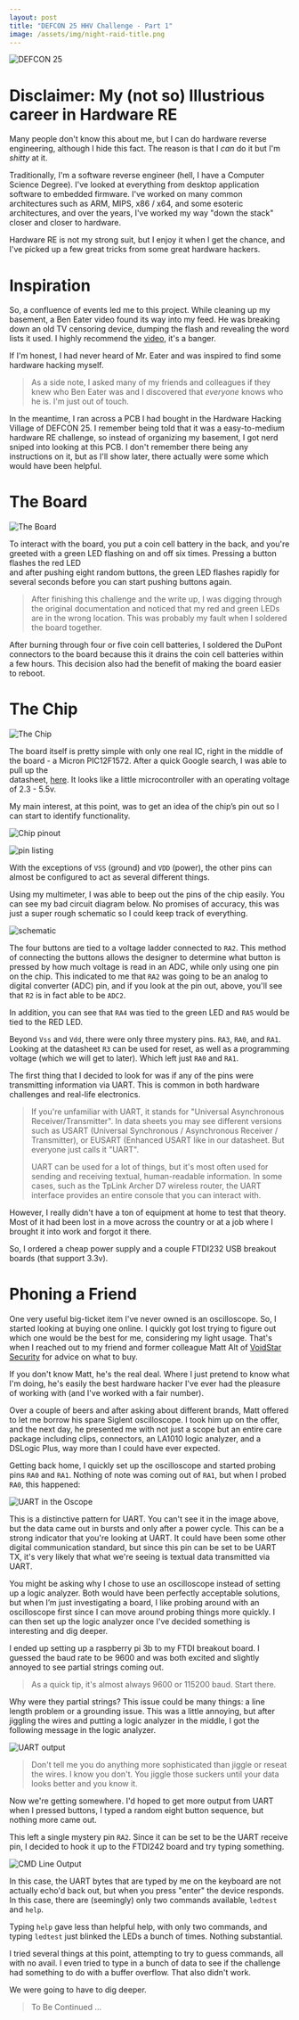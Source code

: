 ```yaml
---
layout: post
title: "DEFCON 25 HHV Challenge - Part 1"
image: /assets/img/night-raid-title.png
---
```


![DEFCON 25](/assets/img/DEFCON25-logo.jpg)

# Disclaimer: My (not so) Illustrious career in Hardware RE  
  
Many people don't know this about me, but I can do hardware reverse engineering, although I hide this fact. The reason is that I *can* do it but I'm *shitty* at it.  

Traditionally, I'm a software reverse engineer (hell, I have a Computer Science Degree). I've looked at everything from desktop application software to embedded firmware. I've worked on many common architectures such as ARM, MIPS, x86 / x64, and some esoteric architectures, and over the years, I've worked my way "down the stack" closer and closer to hardware.

Hardware RE is not my strong suit, but I enjoy it when I get the chance, and I've picked up a few great tricks from some great hardware hackers.

# Inspiration  
  
So, a confluence of events led me to this project. While cleaning up my basement, a Ben Eater video found its way into my feed. He was breaking down an old TV censoring device, dumping the flash and revealing the word lists it used. I highly recommend the [video](https://www.youtube.com/watch?v=a6EWIh2D1NQ), it's a banger.  
  
If I'm honest, I had never heard of Mr. Eater and was inspired to find some hardware hacking myself.  
  
> As a side note, I asked many of my friends and colleagues if they knew who Ben Eater was and I discovered that *everyone* knows who he is. I'm just out of touch.  
  
In the meantime, I ran across a PCB I had bought in the Hardware Hacking Village of DEFCON 25. I remember being told that it was a easy-to-medium hardware RE challenge, so instead of organizing my basement, I got nerd sniped into looking at this PCB. I don't remember there being any instructions on it, but as I'll show later, there actually were some which would have been helpful.

  
# The Board  
![The Board](/assets/img/KBEPCB.jpeg)

To interact with the board, you put a coin cell battery in the back, and you're greeted with a green LED flashing on and off six times. Pressing a button flashes the red LED  
and after pushing eight random buttons, the green LED flashes rapidly for several seconds before you can start pushing buttons again.  

> After finishing this challenge and the write up, I was digging through the original documentation and noticed that my red and green LEDs are in the wrong location. This was probably my fault when I soldered the board together.

After burning through four or five coin cell batteries, I soldered the DuPont connectors to the board because this it drains the coin cell batteries within a few hours. This decision also had the benefit of making the board easier to reboot.

# The Chip  
![The Chip](/assets/img/chip.jpg)

The board itself is pretty simple with only one real IC, right in the middle of the board - a Micron PIC12F1572. After a quick Google search, I was able to pull up the  
datasheet, [here](https://ww1.microchip.com/downloads/en/DeviceDoc/40001723D.pdf).  It looks like a little microcontroller with an operating voltage of 2.3 - 5.5v. 

My main interest, at this point, was to get an idea of the chip’s pin out so I can start to identify functionality.

![Chip pinout](/assets/img/chip_pinout.png)

![pin listing](/assets/img/pin_listing.png)

With the exceptions of `VSS` (ground) and `VDD` (power), the other pins can almost be configured to act as several different things.

Using my multimeter, I was able to beep out the pins of the chip easily. You can see my bad circuit diagram below. No promises of accuracy, this was just a super rough schematic so I could keep track of everything.

![schematic](/assets/img/schematic.jpg)

The four buttons are tied to a voltage ladder connected to `RA2`. This method of connecting the buttons allows the designer to determine what button is pressed by how much voltage is read in an ADC, while only using one pin on the chip. This indicated to me that `RA2` was going to be an analog to digital converter (ADC) pin, and if you look at the pin out, above, you'll see that `R2` is in fact able to be `ADC2`. 

In addition, you can see that `RA4` was tied to the green LED and `RA5` would be tied to the RED LED. 

Beyond `Vss` and `Vdd`, there were only three mystery pins. `RA3`, `RA0`, and `RA1`. Looking at the datasheet `R3` can be used for reset, as well as a programming voltage (which we will get to later). Which left just `RA0` and `RA1`.

The first thing that I decided to look for was if any of the pins were transmitting information via UART. This is common in both hardware challenges and real-life electronics.  

> If you're unfamiliar with UART, it stands for "Universal Asynchronous Receiver/Transmitter". In data sheets you may see different versions such as USART (Universal Synchronous / Asynchronous Receiver / Transmitter), or EUSART (Enhanced USART like in our datasheet. But everyone just calls it "UART". 
> 
> UART can be used for a lot of things, but it's most often used for sending and receiving textual, human-readable information. In some cases, such as the TpLink Archer D7 wireless router, the UART interface provides an entire console that you can interact with.

However, I really didn't have a ton of equipment at home to test that theory. Most of it had been lost in a move across the country or at a job where I brought it into work and forgot it there.

So, I ordered a cheap power supply and a couple FTDI232 USB breakout boards (that support 3.3v).  

# Phoning a Friend

One very useful big-ticket item I've never owned is an oscilloscope. So, I started looking at buying one online. I quickly got lost trying to figure out which one would be the best for me, considering my light usage. That's when I reached out to my friend and former colleague Matt Alt of [VoidStar Security](https://voidstarsec.com/) for advice on what to buy.

If you don't know Matt, he's the real deal. Where I just pretend to know what I'm doing, he's easily the best hardware hacker I've ever had the pleasure of working with (and I've worked with a fair number). 

Over a couple of beers and after asking about different brands, Matt offered to let me borrow his spare Siglent oscilloscope. I took him up on the offer, and the next day, he presented me with not just a scope but an entire care package including clips, connectors, an LA1010 logic analyzer, and a DSLogic Plus, way more than I could have ever expected. 

Getting back home, I quickly set up the oscilloscope and started probing pins `RA0` and `RA1`. Nothing of note was coming out of `RA1`, but when I probed `RA0`, this happened:

![UART in the Oscope](/assets/img/scope_uart.jpg)

This is a distinctive pattern for UART. You can't see it in the image above, but the data came out in bursts and only after a power cycle. This can be a strong indicator that you're looking at UART. It could have been some other digital communication standard, but since this pin can be set to be UART TX, it's very likely that what we're seeing is textual data transmitted via UART. 

You might be asking why I chose to use an oscilloscope instead of setting up a logic analyzer. Both would have been perfectly acceptable solutions, but when I’m just investigating a board, I like probing around with an oscilloscope first since I can move around probing things more quickly. I can then set up the logic analyzer once I've decided something is interesting and dig deeper.

I ended up setting up a raspberry pi 3b to my FTDI breakout board. I guessed the baud rate to be 9600 and was both excited and slightly annoyed to see partial strings coming out. 

> As a quick tip, it's almost always 9600 or 115200 baud. Start there.

Why were they partial strings? This issue could be many things: a line length problem or a grounding issue.  This was a little annoying, but after jiggling the wires and putting a logic analyzer in the middle, I got the following message in the logic analyzer.

![UART output](/assets/img/uart_output.jpeg)

> Don't tell me you do anything more sophisticated than jiggle or reseat the wires. I know you don't. You jiggle those suckers until your data looks better and you know it.

Now we're getting somewhere. I'd hoped to get more output from UART when I pressed buttons, I typed a random eight button sequence, but nothing more came out. 

This left a single mystery pin `RA2`. Since it can be set to be the UART receive pin, I decided to hook it up to the FTDI242 board and try typing something.


![CMD Line Output](/assets/img/cmd_line_output.png)

In this case, the UART bytes that are typed by me on the keyboard are not actually echo'd back out, but when you press "enter" the device responds. In this case, there are (seemingly) only two commands available, `ledtest` and `help`. 

Typing `help` gave less than helpful help, with only two commands, and typing `ledtest` just blinked the LEDs a bunch of times. Nothing substantial.

I tried several things at this point, attempting to try to guess commands, all with no avail. I even tried to type in a bunch of data to see if the challenge had something to do with a buffer overflow. That also didn't work. 

We were going to have to dig deeper.

> To Be Continued ...
